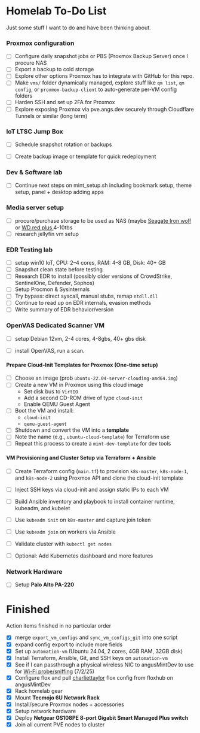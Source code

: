 # Homelab To-Do List
Just some stuff I want to do and have been thinking about.


### Proxmox configuration
- [ ] Configure daily snapshot jobs or PBS (Proxmox Backup Server) once I procure NAS
- [ ] Export a backup to cold storage 
- [ ] Explore other options Proxmox has to integrate with GitHub for this repo.
- [ ] Make `vms/` folder dynamically managed, explore stuff like `qm list`, `qm config`, or `proxmox-backup-client` to auto-generate per-VM config folders
- [ ] Harden SSH and set up 2FA for Proxmox
- [ ] Explore exposing Proxmox via pve.angs.dev securely through Cloudflare Tunnels or similar (long term)

### IoT LTSC Jump Box 
- [ ] Schedule snapshot rotation or backups
- [ ] Create backup image or template for quick redeployment 


###  Dev & Software lab

- [ ] Continue next steps on mint_setup.sh including bookmark setup, theme setup, panel + desktop adding apps


### Media server setup
- [ ] procure/purchase storage to be used as NAS (maybe [Seagate Iron wolf](https://www.amazon.com/Seagate-IronWolf-Internal-Hard-Drive/dp/B09NHV3CK9?crid=2PHIQEP2OC6AD&dib=eyJ2IjoiMSJ9.oAqMhjaWQ2Ix7G5kzr9PCfd9w-zV-cDDPVJ5kPV4llipxSU54XbOUn9INYg_VDSfBn8JUGjwncGX81zvladRnhigb0CQEOMz619D7q-wT-QsMbwoh3TM_iJ04hjhgB6-UXSKpxg926hdhcbeb-aT-9vQe-8idlze_J7jlRTVvMNsebDXA_cdAwfkj6wsecWXtBBnyx6XGCrqDS1gkmir__oNW3kKkUSTY2iy9tJmHCg.L5uFm6KlC78g0lNbJ8o27xUoh3eBCgRQzrptctfRGnw&dib_tag=se&keywords=seagate%2Bironwolf&qid=1751849651&sprefix=%2Caps%2C482&sr=8-1&ufe=app_do%3Aamzn1.fos.9fe8cbfa-bf43-43d1-a707-3f4e65a4b666&th=1) or  [WD red plus ](https://www.amazon.com/Red-4TB-NAS-Hard-Drive/dp/B00EHBERSE) 4-10tbs
- [ ] research jellyfin vm setup

###  EDR Testing lab  
- [ ] setup win10 IoT, CPU: 2–4 cores, RAM: 4–8 GB, Disk: 40+ GB
- [ ] Snapshot clean state before testing
- [ ] Research EDR to install (possibly older versions of CrowdStrike, SentinelOne, Defender, Sophos)
- [ ] Setup Procmon & Sysinternals
- [ ] Try bypass: direct syscall, manual stubs, remap `ntdll.dll`
- [ ] Continue to read up on EDR internals, evasion methods
- [ ] Write summary of EDR behavior/version

### OpenVAS Dedicated Scanner VM
- [ ] setup Debian 12vm, 2-4 cores, 4-8gbs, 40+ gbs disk
- [ ] install OpenVAS, run a scan.



####  Prepare Cloud-Init Templates for Proxmox (One-time setup)
- [ ] Choose an image (prob `ubuntu-22.04-server-cloudimg-amd64.img`)
- [ ] Create a new VM in Proxmox using this cloud image
  - Set disk bus to `VirtIO`
  - Add a second CD-ROM drive of type `cloud-init`
  - Enable QEMU Guest Agent
- [ ] Boot the VM and install:
  - `cloud-init`
  - `qemu-guest-agent`
- [ ] Shutdown and convert the VM into a **template**
- [ ] Note the name (e.g., `ubuntu-cloud-template`) for Terraform use
- [ ] Repeat this process to create a `mint-dev-template` for dev tools

####  VM Provisioning and Cluster Setup via Terraform + Ansible
- [ ] Create Terraform config (`main.tf`) to provision `k8s-master`, `k8s-node-1`, and `k8s-node-2` using Proxmox API and clone the cloud-init template
- [ ] Inject SSH keys via cloud-init and assign static IPs to each VM
- [ ] Build Ansible inventory and playbook to install container runtime, kubeadm, and kubelet
- [ ] Use `kubeadm init` on `k8s-master` and capture join token
- [ ] Use `kubeadm join` on workers via Ansible
- [ ] Validate cluster with `kubectl get nodes`
- [ ] Optional: Add Kubernetes dashboard and more features


### Network Hardware 
- [ ] Setup **Palo Alto PA-220**

# Finished
 Action items finished in no particular order

- [x] merge  `export_vm_configs` and `sync_vm_configs_git` into one script
- [x] expand config export to include more fields
- [x] Set up `automation-vm` (Ubuntu 24.04, 2 cores, 4GB RAM, 32GB disk)
- [x] Install Terraform, Ansible, Git, and SSH keys on `automation-vm`
- [x] See if I can passthrough a physical wireless NIC to angusMintDev to use for [Wi-Fi probe/sniffing](https://github.com/anguzz/wifi-pnl-probing) (7/2/25)
- [x] Configure flox and pull [charliettaylor](https://hub.flox.dev/charliettaylor/default) flox config from floxhub on angusMintDev
- [x] Rack homelab gear  
- [x] Mount **Tecmojo 6U Network Rack**  
- [x] Install/secure Proxmox nodes + accessories   
- [x] Setup network hardware  
- [x] Deploy **Netgear GS108PE 8-port Gigabit Smart Managed Plus switch** 
- [x] Join all current PVE nodes to cluster